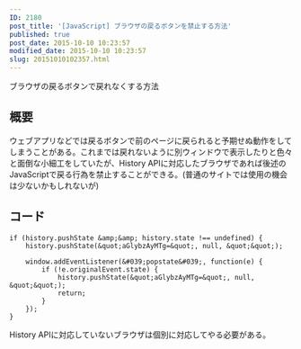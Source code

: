 ```yaml
---
ID: 2180
post_title: '[JavaScript] ブラウザの戻るボタンを禁止する方法'
published: true
post_date: 2015-10-10 10:23:57
modified_date: 2015-10-10 10:23:57
slug: 20151010102357.html
---
```

ブラウザの戻るボタンで戻れなくする方法
<!--more-->
## 概要
ウェブアプリなどでは戻るボタンで前のページに戻られると予期せぬ動作をしてしまうことがある。これまでは戻れないように別ウィンドウで表示したりと色々と面倒な小細工をしていたが、History APIに対応したブラウザであれば後述のJavaScriptで戻る行為を禁止することができる。(普通のサイトでは使用の機会は少ないかもしれないが)

## コード
```language-javascript
if (history.pushState &amp;&amp; history.state !== undefined) {
    history.pushState(&quot;aGlybzAyMTg=&quot;, null, &quot;&quot;);

    window.addEventListener(&#039;popstate&#039;, function(e) {
        if (!e.originalEvent.state) {
            history.pushState(&quot;aGlybzAyMTg=&quot;, null, &quot;&quot;);
            return;
        }
    });
}
```
History APIに対応していないブラウザは個別に対応してやる必要がある。